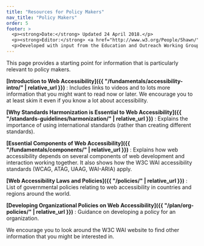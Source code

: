 ```yaml
---
title: "Resources for Policy Makers"
nav_title: "Policy Makers"
order: 5
footer: >
  <p><strong>Date:</strong> Updated 24 April 2018.</p>
  <p><strong>Editor:</strong> <a href="http://www.w3.org/People/Shawn/">Shawn Lawton Henry</a>.</p>
  <p>Developed with input from the Education and Outreach Working Group (<a href="http://www.w3.org/WAI/EO/">EOWG</a>).</p>
---
```


This page provides a starting point for information that is particularly relevant to policy makers.

**[Introduction to Web Accessibility]({{ "/fundamentals/accessibility-intro/" | relative_url }})**
: Includes links to videos and to lots more information that you might want to read now or later. We encourage you to at least skim it even if you know a lot about accessibility.

**[Why Standards Harmonization is Essential to Web Accessibility]({{ "/standards-guidelines/harmonization/" | relative_url }})**
: Explains the importance of using international standards (rather than creating different standards).

**[Essential Components of Web Accessibility]({{ "/fundamentals/components/" | relative_url }})**
: Explains how web accessibility depends on several components of web development and interaction working together. It also shows how the W3C WAI accessibility standards (WCAG, ATAG, UAAG, WAI-ARIA) apply.

**[Web Accessibility Laws and Policies]({{ "/policies/" | relative_url }})**
: List of governmental policies relating to web accessibility in countries and regions around the world.

**[Developing Organizational Policies on Web Accessibility]({{ "/plan/org-policies/" | relative_url }})**
: Guidance on developing a policy for an organization.

We encourage you to look around the W3C WAI website to find other information that you might be interested in.

